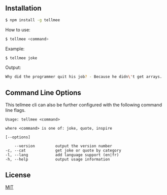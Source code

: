 ## Installation

```sh
$ npm install -g tellmee
```

How to use:

```bash
$ tellmee <command>
```

Example:

```bash
$ tellmee joke
```

Output:

```bash
Why did the programmer quit his job? - Because he didn\'t get arrays.
```

## Command Line Options

This tellmee cli can also be further configured with the following command line flags.

    Usage: tellmee <command>

    where <command> is one of: joke, quote, inspire

    [--options]

        --version         output the version number
    -c, --cat             get joke or quote by category
    -l, --lang            add language support (en|fr)
    -h, --help            output usage information

## License

[MIT](LICENSE)
